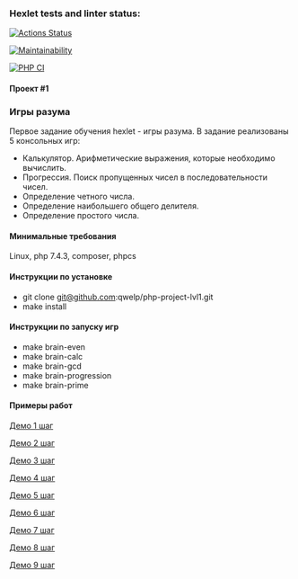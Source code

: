 ### Hexlet tests and linter status:

[![Actions Status](https://github.com/qwelp/php-project-lvl1/workflows/hexlet-check/badge.svg)](https://github.com/qwelp/php-project-lvl1/actions)

[![Maintainability](https://api.codeclimate.com/v1/badges/fbb89d718fa9fa20a317/maintainability)](https://codeclimate.com/github/qwelp/php-project-lvl1/maintainability)

[![PHP CI](https://github.com/qwelp/php-project-lvl1/actions/workflows/workflow.yml/badge.svg)](https://github.com/qwelp/php-project-lvl1/actions/workflows/workflow.yml)

#### Проект #1
### Игры разума

Первое задание обучения hexlet - игры разума. В задание реализованы 5 консольных игр:

- Калькулятор. Арифметические выражения, которые необходимо вычислить.
- Прогрессия. Поиск пропущенных чисел в последовательности чисел.
- Определение четного числа.
- Определение наибольшего общего делителя.
- Определение простого числа.

#### Минимальные требования

Linux, php 7.4.3, composer, phpcs

#### Инструкции по установке

- git clone git@github.com:qwelp/php-project-lvl1.git
- make install

#### Инструкции по запуску игр

- make brain-even
- make brain-calc
- make brain-gcd
- make brain-progression
- make brain-prime

#### Примеры работ

[Демо 1 шаг](https://asciinema.org/a/kbGtbBfrnQVUeigDeBhBiSayp)

[Демо 2 шаг](https://asciinema.org/a/phFDDu09DzMuNvSj38fZTkZt2)

[Демо 3 шаг](https://asciinema.org/a/tVu04D6kT40N7MtdnR4eZPIjM)

[Демо 4 шаг](https://asciinema.org/a/GLrdUUWCfVSin4Czxep4hwhZV)

[Демо 5 шаг](https://asciinema.org/a/Ygq81Tvq2gKwm96VMr8pVlFz6)

[Демо 6 шаг](https://asciinema.org/a/3lVpTSGCH64PpUhPVqHwvnVMe)

[Демо 7 шаг](https://asciinema.org/a/SgbGlvwx1IBKX81eYrcn9dv1L)

[Демо 8 шаг](https://asciinema.org/a/2MWL57mQiH7iphatJ50KuVwJg)

[Демо 9 шаг](https://asciinema.org/a/AipJqFAVtAzUfqz31zMRaes80)
